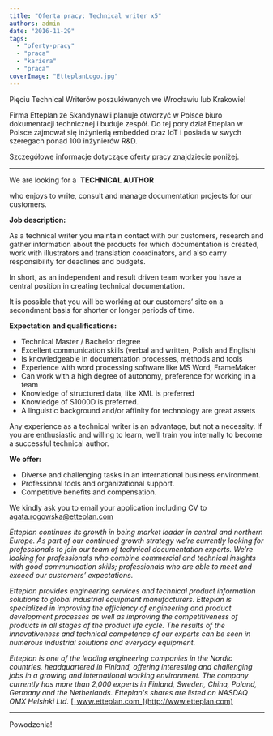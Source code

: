 ```yaml
---
title: "Oferta pracy: Technical writer x5"
authors: admin
date: "2016-11-29"
tags:
  - "oferty-pracy"
  - "praca"
  - "kariera"
  - "praca"
coverImage: "EtteplanLogo.jpg"
---
```


Pięciu Technical Writerów poszukiwanych we Wrocławiu lub Krakowie!

<!--truncate-->

Firma Etteplan ze Skandynawii planuje otworzyć w Polsce biuro dokumentacji
technicznej i buduje zespół. Do tej pory dział Etteplan w Polsce zajmował się
inżynierią embedded oraz IoT i posiada w swych szeregach ponad 100 inżynierów
R&D.

Szczegółowe informacje dotyczące oferty pracy znajdziecie poniżej.

---

We are looking for a  **TECHNICAL AUTHOR**

who enjoys to write, consult and manage documentation projects for our
customers.

**Job description:**

As a technical writer you maintain contact with our customers, research and
gather information about the products for which documentation is created, work
with illustrators and translation coordinators, and also carry responsibility
for deadlines and budgets.

In short, as an independent and result driven team worker you have a central
position in creating technical documentation.

It is possible that you will be working at our customers’ site on a secondment
basis for shorter or longer periods of time.

**Expectation and qualifications:**

- Technical Master / Bachelor degree
- Excellent communication skills (verbal and written, Polish and English)
- Is knowledgeable in documentation processes, methods and tools
- Experience with word processing software like MS Word, FrameMaker
- Can work with a high degree of autonomy, preference for working in a team
- Knowledge of structured data, like XML is preferred
- Knowledge of S1000D is preferred.
- A linguistic background and/or affinity for technology are great assets

Any experience as a technical writer is an advantage, but not a necessity. If
you are enthusiastic and willing to learn, we’ll train you internally to become
a successful technical author.

**We offer:**

- Diverse and challenging tasks in an international business environment.
- Professional tools and organizational support.
- Competitive benefits and compensation.

We kindly ask you to email your application including CV to
[agata.rogowska@etteplan.com](mailto:agata.rogowska@etteplan.com)

_Etteplan continues its growth in being market leader in central and northern
Europe. As part of our continued growth strategy we’re currently looking for
professionals to join our team of technical documentation experts. We’re looking
for professionals who combine commercial and technical insights with good
communication skills; professionals who are able to meet and exceed our
customers’ expectations._

_Etteplan provides engineering services and technical product information
solutions to global industrial equipment manufacturers. Etteplan is specialized
in improving the efficiency of engineering and product development processes as
well as improving the competitiveness of products in all stages of the product
life cycle. The results of the innovativeness and technical competence of our
experts can be seen in numerous industrial solutions and everyday equipment._

_Etteplan is one of the leading engineering companies in the Nordic countries,
headquartered in Finland, offering interesting and challenging jobs in a growing
and international working environment. The company currently has more than 2,000
experts in Finland, Sweden, China, Poland, Germany and the Netherlands.
Etteplan's shares are listed on NASDAQ OMX Helsinki Ltd._
[_www.etteplan.com_](http://www.etteplan.com)

---

Powodzenia!
